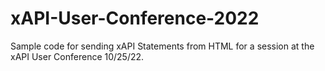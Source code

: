 # xAPI-User-Conference-2022
Sample code for sending xAPI Statements from HTML for a session at the xAPI User Conference 10/25/22.
